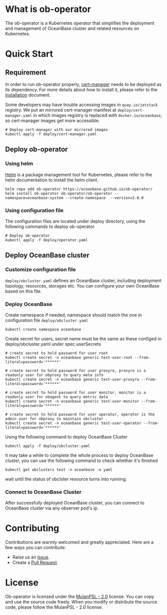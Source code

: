 # What is ob-operator
The ob-operator is a Kubernetes operator that simplifies the deployment and management of OceanBase cluster and related resources on Kubernetes.

# Quick Start
## Requirement
In order to run ob-operator properly, [cert-manager](https://cert-manager.io/docs) needs to be deployed as its dependency. For more details about how to install it, please refer to the [installation](https://cert-manager.io/docs/installation/) document.

Some developers may have trouble accessing images in `quay.io/jetstack` registry. We put an mirrored cert-manager manifest at `deploy/cert-manager.yaml` in which images registry is replaced with `docker.io/oceanbase`, so cert-manager images get more accessible. 

```shell
# Deploy cert-manager with our mirrored images
kubectl apply -f deploy/cert-manager.yaml
```

## Deploy ob-operator
### Using helm
[Helm](https://github.com/helm/helm) is a package management tool for Kubernetes, please refer to the helm documentation to install the helm client.

```
helm repo add ob-operator https://oceanbase.github.io/ob-operator/
helm install ob-operator ob-operator/ob-operator --namespace=oceanbase-system --create-namespace  --version=2.0.0
```

### Using configuration file
The configuration files are located under deploy directory, using the following commands to deploy ob-operator.
```
# Deploy ob-operator
kubectl apply -f deploy/operator.yaml
```

## Deploy OceanBase cluster
### Customize configuration file
`deploy/obcluster.yaml` defines an OceanBase cluster, including deployment topology, resources, storages etc. You can configure your own OceanBase based on this file.

### Deploy OceanBase
Create namespace if needed, namespace should match the one in configuration file `deploy/obcluster.yaml`
```
kubectl create namespace oceanbase
```
Create secret for users, secret name must be the same as these configed in deploy/obcluster.yaml under spec.userSecrets
```
# create secret to hold password for user root
kubectl create secret -n oceanbase generic test-user-root --from-literal=password='******'

# create secret to hold password for user proxyro, proxyro is a readonly user for obproxy to query meta info
kubectl create secret -n oceanbase generic test-user-proxyro --from-literal=password='******'

# create secret to hold password for user monitor, monitor is a readonly user for obagent to query metric data
kubectl create secret -n oceanbase generic test-user-monitor --from-literal=password='******'

# create secret to hold password for user operator, operator is the admin user for obproxy to maintain obcluster
kubectl create secret -n oceanbase generic test-user-operator --from-literal=password='******'
```
Using the following command to deploy OceanBase Cluster
```
kubectl apply -f deploy/obcluster.yaml
```
It may take a while to complete the whole process to deploy OceanBase cluster, you can use the following command to check whether it's finished
```
kubectl get obclusters test -n oceanbase -o yaml
```
wait until the status of obclster resource turns into running.


### Connect to OceanBase Cluster
After successfully deployed OceanBase cluster, you can connect to OceanBase cluster via any observer pod's ip.

# Contributing
Contributions are warmly welcomed and greatly appreciated. Here are a few ways you can contribute:
- Raise us an [Issue](https://github.com/oceanbase/ob-operator/issues).
- Create a [Pull Request](https://github.com/oceanbase/ob-operator/pulls).

# License
Ob-operator is licensed under the [MulanPSL - 2.0](http://license.coscl.org.cn/MulanPSL2) license. You can copy and use the source code freely. When you modify or distribute the source code, please follow the MulanPSL - 2.0 license.
